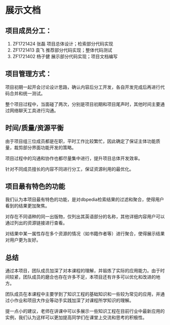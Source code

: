 # 展示文档

## 项目成员分工：

1. ZF1721424 张磊    项目总体设计；检索部分代码实现
2. ZF1721413 袁飞    推荐部分代码实现；整体代码测试
3. ZF1721402 杨子健  展示部分代码实现；项目文档编写

## 项目管理方式：

项目初期一起开会讨论设计思路，确认内容后分工开发，各自开发完成后再进行代码合并和统一测试。

整个项目过程中，当面碰了两次，分别是项目初期和项目尾声时，其他时间主要通过网络聊天工具进行沟通。

## 时间/质量/资源平衡

由于项目组三位成员都是在职，平时工作比较繁忙，因此确定了保证主体功能质量，裁剪部分界面功能开发的策略。

项目过程中的沟通和协作也都尽量集中进行，提升项目总体开发效率。

针对不同成员擅长的内容不同进行分工，保证资源利用的最优化。

## 项目最有特色的功能

我们认为本项目最有特色的功能，是对dbpedia检索结果的过滤和聚合，使得用户看到的结果更加聚焦。

对存在不同语种的同一出版物，仅列出其英语部分的名称，其他详细内容用户可以通过列出的资源链接进行查看。

对结果中某一属性存在多个资源的情况（如书籍作者等）进行聚合，使得展示结果对用户更为友好。

## 总结

通过本项目，团队成员加深了对本课程的理解，并锻炼了实际的应用能力。由于时间较紧，团队成员的磨合也存在许多不足，本项目还有许多可以优化和改进的地方。

团队成员在本课程中主要学到了知识工程的基础知识和一些较为常见的应用，并通过小作业和项目大作业等动手实践加深了对课程所学知识的理解。

提一点小的建议，老师在讲课中可以多展示一些知识工程在目前行业中最新应用的实例，我们认为这样可以更加提高同学们在课堂上交流和思考的积极性。
